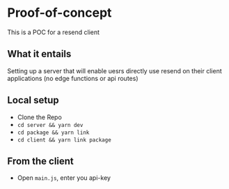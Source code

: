 # Proof-of-concept

This is a POC for a resend client

## What it entails

Setting up a server that will enable uesrs directly use resend on their client applications (no edge functions or api routes)

## Local setup

- Clone the Repo
- `cd server && yarn dev`
- `cd package && yarn link`
- `cd client && yarn link package`

## From the client

- Open `main.js`, enter you api-key
